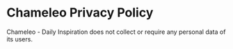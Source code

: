 # Chameleo Privacy Policy

Chameleo - Daily Inspiration does not collect or require any personal data of its users.
